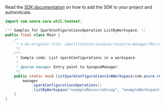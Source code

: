 Read the [SDK documentation](https://github.com/Azure/azure-sdk-for-java/blob/azure-resourcemanager-synapse_1.0.0-beta.6/sdk/synapse/azure-resourcemanager-synapse/README.md) on how to add the SDK to your project and authenticate.

```java
import com.azure.core.util.Context;

/** Samples for SparkConfigurationsOperation ListByWorkspace. */
public final class Main {
    /*
     * x-ms-original-file: specification/synapse/resource-manager/Microsoft.Synapse/preview/2021-06-01-preview/examples/SparkConfigurations_ListByWorkspace.json
     */
    /**
     * Sample code: List sparkConfigurations in a workspace.
     *
     * @param manager Entry point to SynapseManager.
     */
    public static void listSparkConfigurationsInAWorkspace(com.azure.resourcemanager.synapse.SynapseManager manager) {
        manager
            .sparkConfigurationsOperations()
            .listByWorkspace("exampleResourceGroup", "exampleWorkspace", Context.NONE);
    }
}
```
